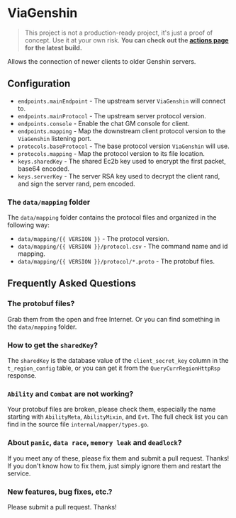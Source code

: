 # ViaGenshin

> This project is not a production-ready project, it's just a proof of concept. Use it at your own risk.
> **You can check out the [actions page](https://github.com/Jx2f/ViaGenshin/actions/workflows/build.yml) for the latest build.**

Allows the connection of newer clients to older Genshin servers.

## Configuration

- `endpoints.mainEndpoint` - The upstream server `ViaGenshin` will connect to.
- `endpoints.mainProtocol` - The upstream server protocol version.
- `endpoints.console` - Enable the chat GM console for client.
- `endpoints.mapping` - Map the downstream client protocol version to the `ViaGenshin` listening port.
- `protocols.baseProtocol` - The base protocol version `ViaGenshin` will use.
- `protocols.mapping` - Map the protocol version to its file location.
- `keys.sharedKey` - The shared Ec2b key used to encrypt the first packet, base64 encoded.
- `keys.serverKey` - The server RSA key used to decrypt the client rand, and sign the server rand, pem encoded.

### The `data/mapping` folder

The `data/mapping` folder contains the protocol files and organized in the following way:

- `data/mapping/{{ VERSION }}` - The protocol version.
- `data/mapping/{{ VERSION }}/protocol.csv` - The command name and id mapping.
- `data/mapping/{{ VERSION }}/protocol/*.proto` - The protobuf files.

## Frequently Asked Questions

### The protobuf files?

Grab them from the open and free Internet. Or you can find something in the `data/mapping` folder.

### How to get the `sharedKey`?

The `sharedKey` is the database value of the `client_secret_key` column in the `t_region_config` table, or you can get it from the `QueryCurrRegionHttpRsp` response.

### `Ability` and `Combat` are not working?

Your protobuf files are broken, please check them, especially the name starting with `AbilityMeta`, `AbilityMixin`, and `Evt`.
The full check list you can find in the source file `internal/mapper/types.go`.

### About `panic`, `data race`, `memory leak` and `deadlock`?

If you meet any of these, please fix them and submit a pull request. Thanks! If you don't know how to fix them, just simply ignore them and restart the service.

### New features, bug fixes, etc.?

Please submit a pull request. Thanks!
